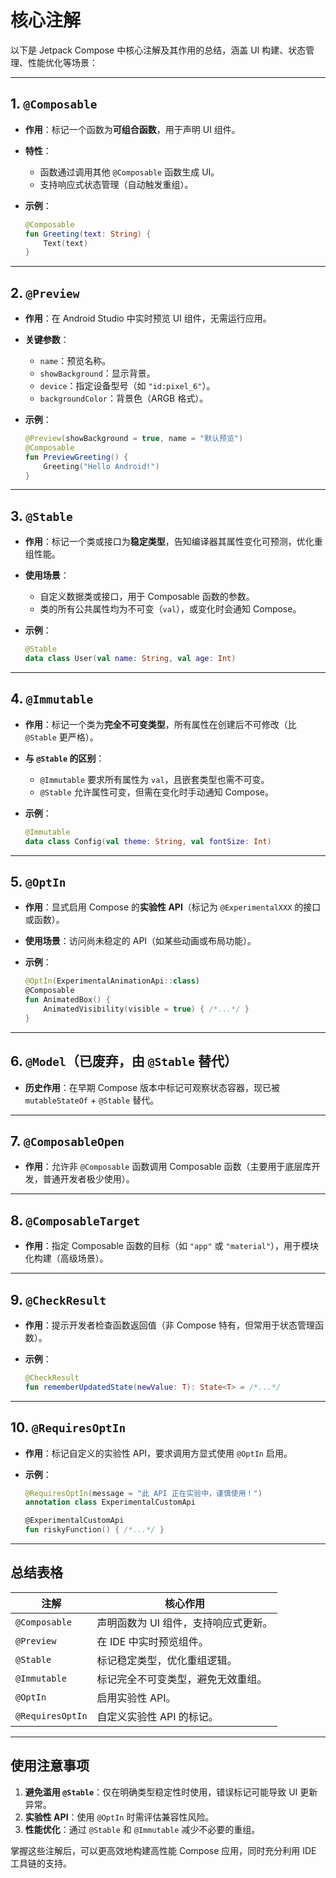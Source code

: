 # 核心注解

以下是 Jetpack Compose 中核心注解及其作用的总结，涵盖 UI 构建、状态管理、性能优化等场景：

---

## **1. `@Composable`**

- **作用**：标记一个函数为**可组合函数**，用于声明 UI 组件。  
- **特性**：  
  - 函数通过调用其他 `@Composable` 函数生成 UI。  
  - 支持响应式状态管理（自动触发重组）。  
- **示例**：  

  ```kotlin
  @Composable
  fun Greeting(text: String) {
      Text(text)
  }
  ```

---

## **2. `@Preview`**

- **作用**：在 Android Studio 中实时预览 UI 组件，无需运行应用。  
- **关键参数**：  
  - `name`：预览名称。  
  - `showBackground`：显示背景。  
  - `device`：指定设备型号（如 `"id:pixel_6"`）。  
  - `backgroundColor`：背景色（ARGB 格式）。  
- **示例**：  

  ```kotlin
  @Preview(showBackground = true, name = "默认预览")
  @Composable
  fun PreviewGreeting() {
      Greeting("Hello Android!")
  }
  ```

---

## **3. `@Stable`**

- **作用**：标记一个类或接口为**稳定类型**，告知编译器其属性变化可预测，优化重组性能。  
- **使用场景**：  
  - 自定义数据类或接口，用于 Composable 函数的参数。  
  - 类的所有公共属性均为不可变（`val`），或变化时会通知 Compose。  
- **示例**：  

  ```kotlin
  @Stable
  data class User(val name: String, val age: Int)
  ```

---

## **4. `@Immutable`**

- **作用**：标记一个类为**完全不可变类型**，所有属性在创建后不可修改（比 `@Stable` 更严格）。  
- **与 `@Stable` 的区别**：  
  - `@Immutable` 要求所有属性为 `val`，且嵌套类型也需不可变。  
  - `@Stable` 允许属性可变，但需在变化时手动通知 Compose。  
- **示例**：  

  ```kotlin
  @Immutable
  data class Config(val theme: String, val fontSize: Int)
  ```

---

## **5. `@OptIn`**

- **作用**：显式启用 Compose 的**实验性 API**（标记为 `@ExperimentalXXX` 的接口或函数）。  
- **使用场景**：访问尚未稳定的 API（如某些动画或布局功能）。  
- **示例**：  

  ```kotlin
  @OptIn(ExperimentalAnimationApi::class)
  @Composable
  fun AnimatedBox() {
      AnimatedVisibility(visible = true) { /*...*/ }
  }
  ```

---

## **6. `@Model`（已废弃，由 `@Stable` 替代）**

- **历史作用**：在早期 Compose 版本中标记可观察状态容器，现已被 `mutableStateOf` + `@Stable` 替代。

---

## **7. `@ComposableOpen`**

- **作用**：允许非 `@Composable` 函数调用 Composable 函数（主要用于底层库开发，普通开发者极少使用）。

---

## **8. `@ComposableTarget`**

- **作用**：指定 Composable 函数的目标（如 `"app"` 或 `"material"`），用于模块化构建（高级场景）。

---

## **9. `@CheckResult`**

- **作用**：提示开发者检查函数返回值（非 Compose 特有，但常用于状态管理函数）。  
- **示例**：  

  ```kotlin
  @CheckResult
  fun rememberUpdatedState(newValue: T): State<T> = /*...*/
  ```

---

## **10. `@RequiresOptIn`**

- **作用**：标记自定义的实验性 API，要求调用方显式使用 `@OptIn` 启用。  
- **示例**：  

  ```kotlin
  @RequiresOptIn(message = "此 API 正在实验中，谨慎使用！")
  annotation class ExperimentalCustomApi

  @ExperimentalCustomApi
  fun riskyFunction() { /*...*/ }
  ```

---

## **总结表格**

| 注解              | 核心作用                                                                 |
|-------------------|------------------------------------------------------------------------|
| `@Composable`     | 声明函数为 UI 组件，支持响应式更新。                                       |
| `@Preview`        | 在 IDE 中实时预览组件。                                                   |
| `@Stable`         | 标记稳定类型，优化重组逻辑。                                               |
| `@Immutable`      | 标记完全不可变类型，避免无效重组。                                         |
| `@OptIn`          | 启用实验性 API。                                                          |
| `@RequiresOptIn`  | 自定义实验性 API 的标记。                                                  |

---

## **使用注意事项**

1. **避免滥用 `@Stable`**：仅在明确类型稳定性时使用，错误标记可能导致 UI 更新异常。  
2. **实验性 API**：使用 `@OptIn` 时需评估兼容性风险。  
3. **性能优化**：通过 `@Stable` 和 `@Immutable` 减少不必要的重组。  

掌握这些注解后，可以更高效地构建高性能 Compose 应用，同时充分利用 IDE 工具链的支持。
